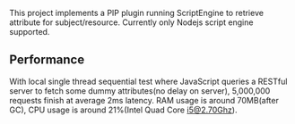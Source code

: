 This project implements a PIP plugin running ScriptEngine to retrieve attribute for subject/resource. Currently only Nodejs script engine supported.

## Performance
With local single thread sequential test where JavaScript queries a RESTful server to fetch some dummy attributes(no delay on server), 5,000,000 requests finish at average 2ms latency. 
RAM usage is around 70MB(after GC), CPU usage is around 21%(Intel Quad Core i5@2.70Ghz).